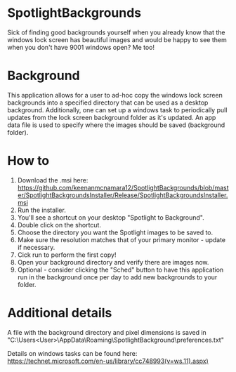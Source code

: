 # SpotlightBackgrounds
Sick of finding good backgrounds yourself when you already know that the windows lock screen has beautiful images and would be happy to see them when you don't have 9001 windows open? Me too!

# Background
This application allows for a user to ad-hoc copy the windows lock screen backgrounds into a specified directory that can be used as a desktop background. Additionally, one can set up a windows task to periodically pull updates from the lock screen background folder as it's updated. An app data file is used to specify where the images should be saved (background folder).

# How to 
1. Download the .msi here: https://github.com/keenanmcnamara12/SpotlightBackgrounds/blob/master/SpotlightBackgroundsInstaller/Release/SpotlightBackgroundsInstaller.msi
2. Run the installer.
3. You'll see a shortcut on your desktop "Spotlight to Background".
4. Double click on the shortcut.
5. Choose the directory you want the Spotlight images to be saved to.
6. Make sure the resolution matches that of your primary monitor - update if necessary.
7. Cick run to perform the first copy!
8. Open your background directory and verify there are images now.
9. Optional - consider clicking the "Sched" button to have this application run in the background once per day to add new backgrounds to your folder.

# Additional details
A file with the background directory and pixel dimensions is saved in "C:\Users\<User>\AppData\Roaming\SpotlightBackground\preferences.txt"

Details on windows tasks can be found here: https://technet.microsoft.com/en-us/library/cc748993(v=ws.11).aspx)

